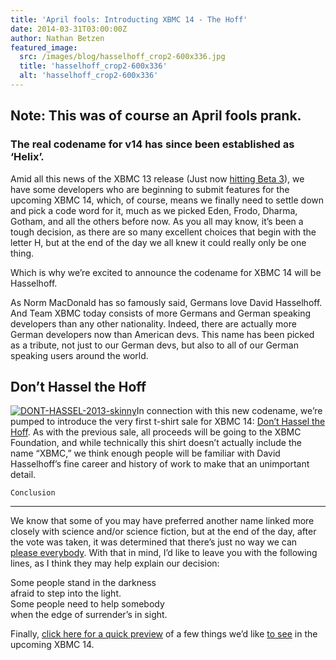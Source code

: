 ```yaml
---
title: 'April fools: Introducting XBMC 14 - The Hoff'
date: 2014-03-31T03:00:00Z
author: Nathan Betzen
featured_image:
  src: /images/blog/hasselhoff_crop2-600x336.jpg
  title: 'hasselhoff_crop2-600x336'
  alt: 'hasselhoff_crop2-600x336'
---
```

Note: This was of course an April fools prank.
----------------------------------------------

 ### The real codename for v14 has since been established as ‘Helix’.

 Amid all this news of the XBMC 13 release (Just now [hitting Beta 3](https://kodi.wiki/xbmc-13-0-gotham-beta-3-returns/ "XBMC 13 Beta 3")), we have some developers who are beginning to submit features for the upcoming XBMC 14, which, of course, means we finally need to settle down and pick a code word for it, much as we picked Eden, Frodo, Dharma, Gotham, and all the others before now. As you all may know, it’s been a tough decision, as there are so many excellent choices that begin with the letter H, but at the end of the day we all knew it could really only be one thing.

 Which is why we’re excited to announce the codename for XBMC 14 will be Hasselhoff.

 As Norm MacDonald has so famously said, Germans love David Hasselhoff. And Team XBMC today consists of more Germans and German speaking developers than any other nationality. Indeed, there are actually more German developers now than American devs. This name has been picked as a tribute, not just to our German devs, but also to all of our German speaking users around the world.

  Don’t Hassel the Hoff
----------------------

 [![DONT-HASSEL-2013-skinny](/sites/default/files/uploads/DONT-HASSEL-2013-skinny-300x300.jpg)](https://www.youtube.com)In connection with this new codename, we’re pumped to introduce the very first t-shirt sale for XBMC 14: [Don’t Hassel the Hoff](https://www.youtube.com "XBMC 14 sale"). As with the previous sale, all proceeds will be going to the XBMC Foundation, and while technically this shirt doesn’t actually include the name “XBMC,” we think enough people will be familiar with David Hasselhoff’s fine career and history of work to make that an unimportant detail.

    Conclusion
----------

 We know that some of you may have preferred another name linked more closely with science and/or science fiction, but at the end of the day, after the vote was taken, it was determined that there’s just no way we can [please everybody](https://www.youtube.com/watch?v=PJQVlVHsFF8). With that in mind, I’d like to leave you with the following lines, as I think they may help explain our decision:

 Some people stand in the darkness  
 afraid to step into the light.  
 Some people need to help somebody  
 when the edge of surrender’s in sight.  

 Finally, [click here for a quick preview](https://www.youtube.com/watch?v=muB4qXoQ2Uo "XBMC 14 Preview") of a few things we’d like [to see](/sites/default/files/uploads/hasselhoff.jpg) in the upcoming XBMC 14.

 